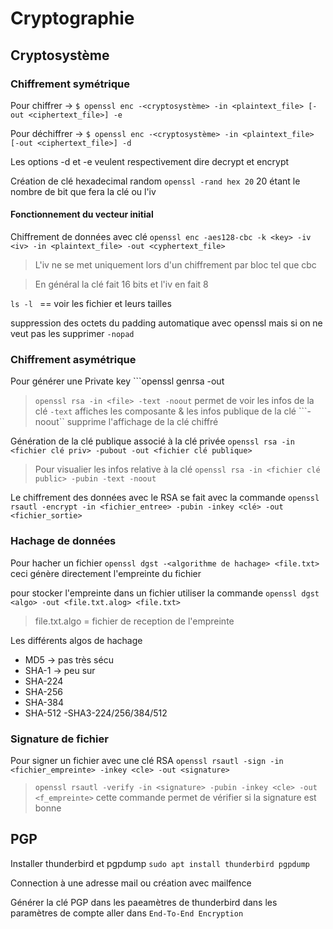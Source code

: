 # Cryptographie
## Cryptosystème 
### Chiffrement symétrique
Pour chiffrer -> ```$ openssl enc -<cryptosystème> -in <plaintext_file> [-out <ciphertext_file>] -e```

Pour déchiffrer -> ```$ openssl enc -<cryptosystème> -in <plaintext_file> [-out <ciphertext_file>] -d```

Les options -d et -e veulent respectivement dire decrypt et encrypt 

Création de clé hexadecimal random ```openssl -rand hex 20``` 20 étant le nombre de bit que fera la clé ou l'iv

#### Fonctionnement du vecteur initial 
Chiffrement de données avec clé ```openssl enc -aes128-cbc -k <key> -iv <iv> -in <plaintext_file> -out <cyphertext_file>```

>L'iv ne se met uniquement lors d'un chiffrement par bloc tel que cbc

>En général la clé fait 16 bits et l'iv en fait 8

```ls -l ``` == voir les fichier et leurs tailles

suppression des octets du padding automatique avec openssl mais si on ne veut pas les supprimer ```-nopad```
### Chiffrement asymétrique
Pour générer une Private key ```openssl genrsa -out <file> <taille>

>```openssl rsa -in <file> -text -noout``` permet de voir les infos de la clé ```-text``` affiches les composante & les infos publique de la clé ```-noout``  supprime l'affichage de la clé chiffré

Génération de la clé publique associé à la clé privée ```openssl rsa -in <fichier clé priv> -pubout -out <fichier clé publique>```
   
>Pour visualier les infos relative à la clé ```openssl rsa -in <fichier clé public> -pubin -text -noout```

Le chiffrement des données avec le RSA se fait avec la commande ```openssl rsautl -encrypt -in <fichier_entree> -pubin -inkey <clé> -out
<fichier_sortie>```
   
### Hachage de données
Pour hacher un fichier ```openssl dgst -<algorithme de hachage> <file.txt>``` ceci génère directement l'empreinte du fichier
   
pour stocker l'empreinte dans un fichier utiliser la commande ```openssl dgst <algo> -out <file.txt.alog> <file.txt>``` 
   > file.txt.algo = fichier de reception de l'empreinte
   
Les différents algos de hachage
   - MD5 -> pas très sécu
   - SHA-1 -> peu sur
   - SHA-224
   - SHA-256
   - SHA-384
   - SHA-512
   -SHA3-224/256/384/512
   
### Signature de fichier
   Pour signer un fichier avec une clé RSA ```openssl rsautl -sign -in <fichier_empreinte> -inkey <cle> -out <signature>```
   > ```openssl rsautl -verify -in <signature> -pubin -inkey <cle> -out <f_empreinte>``` cette commande permet de vérifier si la signature est bonne
   
## PGP
   Installer thunderbird et pgpdump ```sudo apt install thunderbird pgpdump```
   
   Connection à une adresse mail ou création avec mailfence
   
   Générer la clé PGP dans les paeamètres de thunderbird dans les paramètres de compte aller dans ```End-To-End Encryption``` 
   
